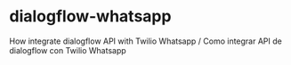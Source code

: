 # dialogflow-whatsapp
How integrate dialogflow API with Twilio Whatsapp / Como integrar API de dialogflow con Twilio Whatsapp
